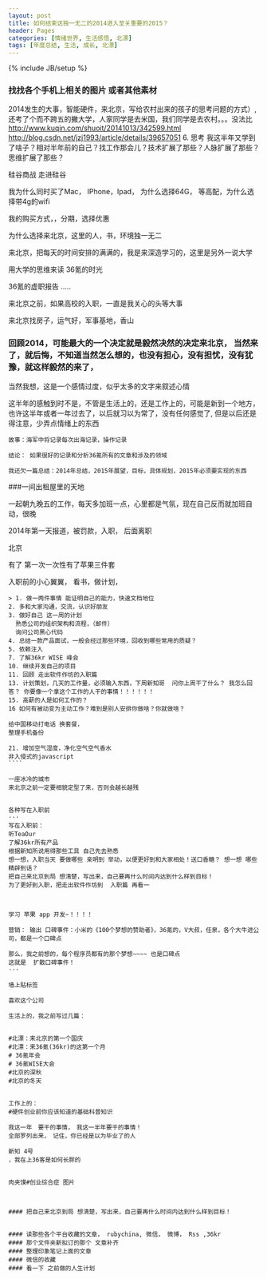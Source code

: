 ```yaml
---
layout: post
title: 如何结束这独一无二的2014进入至关重要的2015？
header: Pages
categories: [情绪世界, 生活感悟, 北漂]
tags: [年度总结, 生活, 成长, 北漂]
---
```

{% include JB/setup %}

### 找找各个手机上相关的图片  或者其他素材


2014发生的大事，智能硬件，来北京，写给农村出来的孩子的思考问题的方式）,还考了个而不跨五的撇大学，人家同学是去米国，我们同学是去农村。。。没法比
http://www.kuqin.com/shuoit/20141013/342599.html
 http://blog.csdn.net/jzj1993/article/details/39657051
6. 思考 我这半年又学到了啥子？相对半年前的自己？找工作那会儿？技术扩展了那些？人脉扩展了那些？思维扩展了那些？








硅谷商战
走进硅谷

我为什么同时买了Mac， IPhone，Ipad， 为什么选择64G， 等高配，为什么选择带4g的wifi

我的购买方式，，分期，选择优惠

为什么选择来北京，这里的人，书，环境独一无二

来北京，把每天的时间安排的满满的，我是来深造学习的，这里是另外一说大学

用大学的思维来读 36氪的时光





36氪的虚职报告 .....


来北京之前，如果高校的入职，一直是我关心的头等大事

来北京找房子，运气好，军事基地，香山


### 回顾2014，可能最大的一个决定就是毅然决然的决定来北京， 当然来了，就后悔，不知道当然怎么想的，也没有担心，没有担忧，没有犹豫，就这样毅然的来了，

当然我想，这是一个感情过度，似乎太多的文字来叙述心情


这半年的感触到时不是，不管是生活上的，还是工作上的，可能是新到一个地方，也许这半年或者一年过去了，以后就习以为常了，没有任何感觉了, 但是以后还是得注意，少弄点情绪上的东西

```
故事：海军中将记录每次出海记录，操作记录

结论： 如果很好的记录和分析36氪所有的文章和涉及的领域

我还欠一篇总结：2014年总结，2015年展望，目标，具体规划，2015年必须要实现的东西

```

###一间出租屋里的天地

一起朝九晚五的工作，每天多加班一点，心里都是气氛，现在自己反而就加班自动，很晚

2014年第一天报道，被罚款，入职，
后面离职

北京

有了 第一次一次性有了苹果三件套

入职前的小心翼翼， 看书，做计划，

`````
> 1. 做一两件事情 能证明自己的能力，快速文档地位
2. 多和大家沟通，交流，认识好朋友
3. 做好自己 这一周的计划
  熟悉公司的组织架构和流程，（邮件）
  询问公司黑心代码
4. 总结一款产品面试，一般会经过那些环境，回收到哪些常用的质疑？
5. 依赖注入
7. 了解36kr WISE 峰会
10. 继续开发自己的项目
11. 回顾 走出软件作坊的入职篇
13. 计划策划，几天的工作量，必须输入东西，下周新知哥  问你上周干了什么？ 我怎么回答？ 你要像一个拿这个工作的人干的事情！！！！！！
15. 高薪的人是如何工作的？
16 如何有被动变为主动工作？难到是别人安排你做啥？你就做啥？

给中国移动打电话 换套餐，
整理手机备份

21. 增加空气湿度，净化空气空气香水
非入侵式的javascript
````

一座冰冷的城市
来北京之前一定要相貌定型了来，否则会越长越残


各种写在入职前
···
写在入职前：
听TeaOur
了解36kr所有产品
根据新知所说用得那些工具 自己先去熟悉
想一想，入职当天 要做哪些 亲明到 举动，以便更好到和大家相处！送口香糖？ 想一想 哪些精辟到话？
把自己来北京到局 想清楚，写出来，自己要再什么时间内达到什么样到目标！
为了更好到入职，把走出软件作坊到  入职篇 再看一



学习 苹果 app 开发~！！！！

营销： 输出 口碑事件：小米的《100个梦想的赞助者》，36氪的，V大叔，任泉，各个大牛进公司，都是一个口碑点

那么，我之前想的，每个程序员都有的那个梦想~~~~ 也是口碑点
这就是  扩散口碑事件！
···

墙上贴标签

喜欢这个公司

生活上的，我之前写过几篇：


#北漂：来北京的第一个国庆
#北漂：来36氪(36kr)的这第一个月
# 36氪年会
# 36氪WISE大会
#北京的深秋
#北京的冬天


工作上的：
#硬件创业前你应该知道的基础科普知识

我这一年　要干的事情，　我这一半年要干的事情！
全部罗列出来，　记住，你已经是以为毕业了的人

新知 4号
，我在上36客是如何长胖的


肉夹馍#创业综合症 图片



#### 把自己来北京到局 想清楚，写出来，自己要再什么时间内达到什么样到目标！


#### 读那些各个平台收藏的文章， rubychina, 微信， 微博， Rss ,36kr
#### 那个文件夹新拟订的那个 文章补齐
#### 整理印象笔记上面的文章
#### 微信的收藏
#### 看一下 之前做的人生计划

